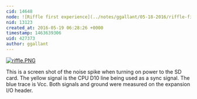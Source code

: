 ```yaml
---
cid: 14648
node: ![Riffle first experience](../notes/ggallant/05-18-2016/riffle-first-experience)
nid: 13123
created_at: 2016-05-19 06:28:26 +0000
timestamp: 1463639306
uid: 427373
author: ggallant
---
```


[![riffle.PNG](//i.publiclab.org/system/images/photos/000/016/223/large/riffle.PNG)](//i.publiclab.org/system/images/photos/000/016/223/original/riffle.PNG)

This is a screen shot of the noise spike when turning on power to the SD card. The yellow signal is the CPU D10 line being used as a sync signal. The blue trace is Vcc. Both signals and ground were measured on the expansion I/O header. 